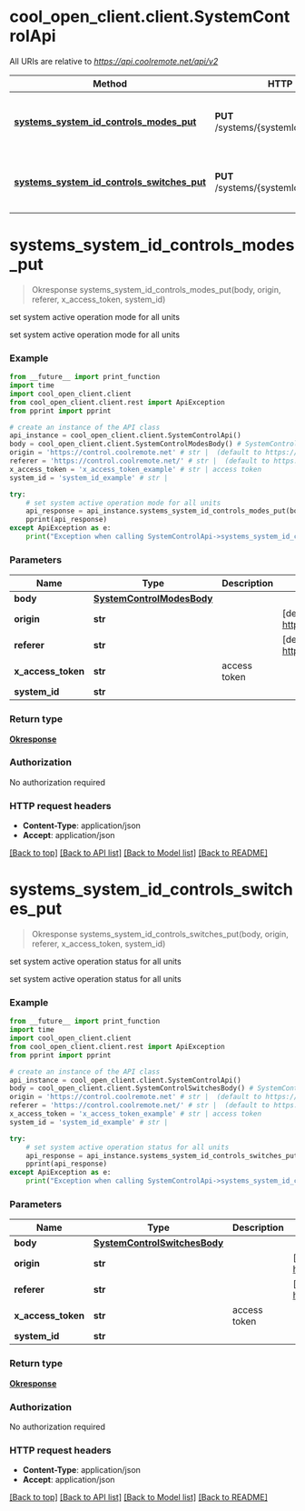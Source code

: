 # cool_open_client.client.SystemControlApi

All URIs are relative to *https://api.coolremote.net/api/v2*

Method | HTTP request | Description
------------- | ------------- | -------------
[**systems_system_id_controls_modes_put**](SystemControlApi.md#systems_system_id_controls_modes_put) | **PUT** /systems/{systemId}/controls/modes | set system active operation mode for all units
[**systems_system_id_controls_switches_put**](SystemControlApi.md#systems_system_id_controls_switches_put) | **PUT** /systems/{systemId}/controls/switches | set system active operation status for all units

# **systems_system_id_controls_modes_put**
> Okresponse systems_system_id_controls_modes_put(body, origin, referer, x_access_token, system_id)

set system active operation mode for all units

set system active operation mode for all units

### Example
```python
from __future__ import print_function
import time
import cool_open_client.client
from cool_open_client.client.rest import ApiException
from pprint import pprint

# create an instance of the API class
api_instance = cool_open_client.client.SystemControlApi()
body = cool_open_client.client.SystemControlModesBody() # SystemControlModesBody | 
origin = 'https://control.coolremote.net' # str |  (default to https://control.coolremote.net)
referer = 'https://control.coolremote.net/' # str |  (default to https://control.coolremote.net/)
x_access_token = 'x_access_token_example' # str | access token
system_id = 'system_id_example' # str | 

try:
    # set system active operation mode for all units
    api_response = api_instance.systems_system_id_controls_modes_put(body, origin, referer, x_access_token, system_id)
    pprint(api_response)
except ApiException as e:
    print("Exception when calling SystemControlApi->systems_system_id_controls_modes_put: %s\n" % e)
```

### Parameters

Name | Type | Description  | Notes
------------- | ------------- | ------------- | -------------
 **body** | [**SystemControlModesBody**](SystemControlModesBody.md)|  | 
 **origin** | **str**|  | [default to https://control.coolremote.net]
 **referer** | **str**|  | [default to https://control.coolremote.net/]
 **x_access_token** | **str**| access token | 
 **system_id** | **str**|  | 

### Return type

[**Okresponse**](Okresponse.md)

### Authorization

No authorization required

### HTTP request headers

 - **Content-Type**: application/json
 - **Accept**: application/json

[[Back to top]](#) [[Back to API list]](../README.md#documentation-for-api-endpoints) [[Back to Model list]](../README.md#documentation-for-models) [[Back to README]](../README.md)

# **systems_system_id_controls_switches_put**
> Okresponse systems_system_id_controls_switches_put(body, origin, referer, x_access_token, system_id)

set system active operation status for all units

set system active operation status for all units

### Example
```python
from __future__ import print_function
import time
import cool_open_client.client
from cool_open_client.client.rest import ApiException
from pprint import pprint

# create an instance of the API class
api_instance = cool_open_client.client.SystemControlApi()
body = cool_open_client.client.SystemControlSwitchesBody() # SystemControlSwitchesBody | 
origin = 'https://control.coolremote.net' # str |  (default to https://control.coolremote.net)
referer = 'https://control.coolremote.net/' # str |  (default to https://control.coolremote.net/)
x_access_token = 'x_access_token_example' # str | access token
system_id = 'system_id_example' # str | 

try:
    # set system active operation status for all units
    api_response = api_instance.systems_system_id_controls_switches_put(body, origin, referer, x_access_token, system_id)
    pprint(api_response)
except ApiException as e:
    print("Exception when calling SystemControlApi->systems_system_id_controls_switches_put: %s\n" % e)
```

### Parameters

Name | Type | Description  | Notes
------------- | ------------- | ------------- | -------------
 **body** | [**SystemControlSwitchesBody**](SystemControlSwitchesBody.md)|  | 
 **origin** | **str**|  | [default to https://control.coolremote.net]
 **referer** | **str**|  | [default to https://control.coolremote.net/]
 **x_access_token** | **str**| access token | 
 **system_id** | **str**|  | 

### Return type

[**Okresponse**](Okresponse.md)

### Authorization

No authorization required

### HTTP request headers

 - **Content-Type**: application/json
 - **Accept**: application/json

[[Back to top]](#) [[Back to API list]](../README.md#documentation-for-api-endpoints) [[Back to Model list]](../README.md#documentation-for-models) [[Back to README]](../README.md)

